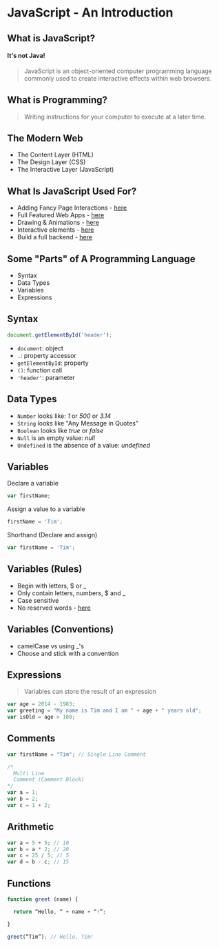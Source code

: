 # JavaScript - An Introduction

## What is JavaScript?

#### It's not Java!

> JavaScript is an object-oriented computer programming language commonly used to create interactive effects within web browsers.


## What is Programming?

> Writing instructions for your computer to execute at a later time.


## The Modern Web

* The Content Layer (HTML)
* The Design Layer (CSS)
* The Interactive Layer (JavaScript)

## What Is JavaScript Used For?

- Adding Fancy Page Interactions - [here](http://dev.sencha.com/playpen/ext-core-latest/examples/lightbox/)
- Full Featured Web Apps - [here](http://www.rdio.com/new/)
- Drawing & Animations - [here](http://raphaeljs.com/analytics.html)
- Interactive elements - [here](http://codepen.io/twhitacre/full/MwKXxz/)
- Build a full backend - [here](http://nodejs.org/)

## Some "Parts" of A Programming Language

* Syntax
* Data Types
* Variables
* Expressions

## Syntax

```js
document.getElementById('header');
```

* `document`: object
* `.`: property accessor
* `getElementById`: property
* `()`: function call
* `'header'`: parameter

## Data Types

* `Number` looks like: *1* or *500* or *3.14*
* `String` looks like "Any Message in Quotes"
* `Boolean` looks like *true* or *false*
* `Null` is an empty value: *null*
* `Undefined` is the absence of a value: *undefined*

##  Variables

Declare a variable

```js
var firstName;
```

Assign a value to a variable

```js
firstName = 'Tim';
```

Shorthand (Declare and assign)

```js
var firstName = 'Tim';
```

## Variables (Rules)

- Begin with letters, $ or _
- Only contain letters, numbers, $ and _
- Case sensitive
- No reserved words - [here](https://developer.mozilla.org/en-US/docs/Web/JavaScript/Reference/Lexical_grammar#Keywords)


## Variables (Conventions)

- camelCase vs using _'s
- Choose and stick with a convention


## Expressions


> Variables can store the result of an expression

```js
var age = 2014 - 1983;
var greeting = "My name is Tim and I am " + age + " years old";
var isOld = age > 100;
```

## Comments

```js
var firstName = "Tim"; // Single Line Comment

/*
  Multi Line
  Comment (Comment Block)
*/
var a = 1;
var b = 2;
var c = 1 + 2;
```


## Arithmetic

```js
var a = 5 + 5; // 10
var b = a * 2; // 20
var c = 25 / 5; // 5
var d = b - c; // 15
```


## Functions

```js
function greet (name) {

  return “Hello, “ + name + “!”;

}

greet(“Tim”); // Hello, Tim!
```